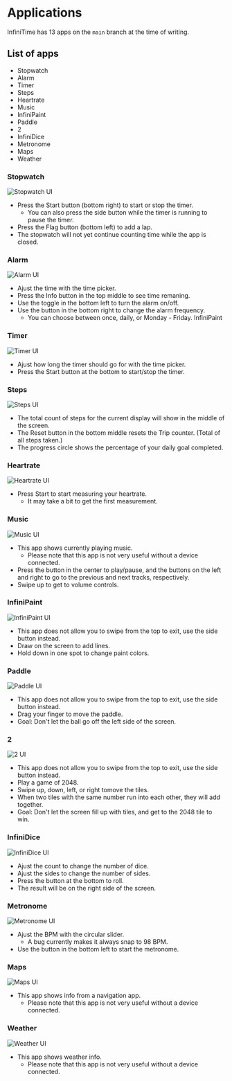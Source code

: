 # Applications

InfiniTime has 13 apps on the `main` branch at the time of writing.

## List of apps
- Stopwatch
- Alarm
- Timer
- Steps
- Heartrate
- Music
- InfiniPaint
- Paddle
- 2
- InfiniDice
- Metronome
- Maps
- Weather

### Stopwatch
![Stopwatch UI](/doc/gettingStarted/AppsScreenshots/stopwatch.png)
- Press the Start button (bottom right) to start or stop the timer.
   - You can also press the side button while the timer is running to pause the timer.
- Press the Flag button (bottom left) to add a lap.
- The stopwatch will not yet continue counting time while the app is closed.

### Alarm
![Alarm UI](/doc/gettingStarted/AppsScreenshots/alarm.png)
- Ajust the time with the time picker.
- Press the Info button in the top middle to see time remaning.
- Use the toggle in the bottom left to turn the alarm on/off.
- Use the button in the bottom right to change the alarm frequency.
   - You can choose between once, daily, or Monday - Friday.
InfiniPaint
### Timer
![Timer UI](/doc/gettingStarted/AppsScreenshots/timer.png)
- Ajust how long the timer should go for with the time picker.
- Press the Start button at the bottom to start/stop the timer.

### Steps
![Steps UI](/doc/gettingStarted/AppsScreenshots/steps.png)
- The total count of steps for the current display will show in the middle of the screen.
- The Reset button in the bottom middle resets the Trip counter. (Total of all steps taken.)
- The progress circle shows the percentage of your daily goal completed.

### Heartrate
![Heartrate UI](/doc/gettingStarted/AppsScreenshots/Heartrate.png)
- Press Start to start measuring your heartrate.
    - It may take a bit to get the first measurement.

### Music
![Music UI](/doc/gettingStarted/AppsScreenshots/Music.png)
- This app shows currently playing music.
    - Please note that this app is not very useful without a device connected.
- Press the button in the center to play/pause, and the buttons on the left and right to go to the previous and next tracks, respectively.
- Swipe up to get to volume controls.

### InfiniPaint
![InfiniPaint UI](/doc/gettingStarted/AppsScreenshots/InfiniPaint.png)
- This app does not allow you to swipe from the top to exit, use the side button instead.
- Draw on the screen to add lines.
- Hold down in one spot to change paint colors.

### Paddle
![Paddle UI](/doc/gettingStarted/AppsScreenshots/Pong.png)
- This app does not allow you to swipe from the top to exit, use the side button instead.
- Drag your finger to move the paddle.
- Goal: Don't let the ball go off the left side of the screen.

### 2
![2 UI](/doc/gettingStarted/AppsScreenshots/2048.png)
- This app does not allow you to swipe from the top to exit, use the side button instead.
- Play a game of 2048.
- Swipe up, down, left, or right tomove the tiles.
- When two tiles with the same number run into each other, they will add together.
- Goal: Don't let the screen fill up with tiles, and get to the 2048 tile to win.

### InfiniDice
![InfiniDice UI](/doc/gettingStarted/AppsScreenshots/Dice.png)
- Ajust the count to change the number of dice.
- Ajust the sides to change the number of sides.
- Press the button at the bottom to roll.
- The result will be on the right side of the screen.

### Metronome
![Metronome UI](/doc/gettingStarted/AppsScreenshots/Metronome.png)
- Ajust the BPM with the circular slider.
    - A bug currently makes it always snap to 98 BPM.
- Use the button in the bottom left to start the metronome.

### Maps
![Maps UI](/doc/gettingStarted/AppsScreenshots/Maps.png)
- This app shows info from a navigation app.
    - Please note that this app is not very useful without a device connected.

### Weather
![Weather UI](/doc/gettingStarted/AppsScreenshots/Weather.png)
- This app shows weather info.
    - Please note that this app is not very useful without a device connected.
